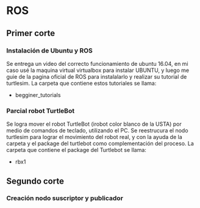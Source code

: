 # ROS
## Primer corte
### Instalación de Ubuntu y ROS
Se entrega un video del correcto funcionamiento de ubuntu 16.04, en mi caso usé la maquina virtual virtualbox para instalar UBUNTU, y luego me guie de la pagina oficial de ROS para instalalarlo y realizar su tutorial de turtlesim. 
La carpeta que contiene estos tutoriales se llama:
- begginer_tutorials
### Parcial robot TurtleBot
Se logra mover el robot TurtleBot (irobot color blanco de la USTA) por medio de comandos de teclado, utilizando el PC. Se reestrucura el nodo turtlesim para lograr el movimiento del robot real, y con la ayuda de la carpeta y el package del turtlebot como complementación del proceso. 
La carpeta que contiene el package del Turtlebot se llama:
- rbx1
## Segundo corte
### Creación nodo suscriptor y publicador
